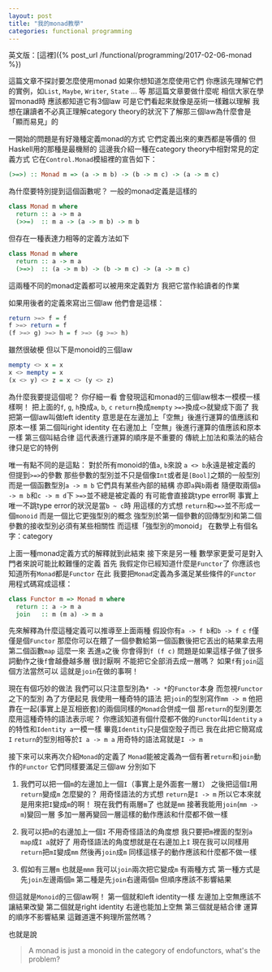 ```yaml
---
layout: post
title: "我的monad教學"
categories: functional programming
---
```


英文版：[這裡]({% post_url /functional/programming/2017-02-06-monad %})

這篇文章不探討要怎麼使用monad
如果你想知道怎麼使用它們
你應該先理解它們的實例，如`List`, `Maybe`, `Writer`, `State` ... 等
那這篇文章要做什麼呢
相信大家在學習monad時
應該都知道它有3個law
可是它們看起來就像是巫術一樣難以理解
我想在讓讀者不必真正理解category theory的狀況下了解那三個law為什麼會是「顯而易見」的

一開始的問題是有好幾種定義monad的方式
它們定義出來的東西都是等價的
但Haskell用的那種是最機掰的
這邊我介紹一種在category theory中相對常見的定義方式
它在`Control.Monad`模組裡的宣告如下：

```haskell
(>=>) :: Monad m => (a -> m b) -> (b -> m c) -> (a -> m c)
```

為什麼要特別提到這個函數呢？
一般的monad定義是這樣的

```haskell
class Monad m where
  return :: a -> m a
  (>>=)  :: m a -> (a -> m b) -> m b
```

但存在一種表達力相等的定義方法如下

```haskell
class Monad m where
  return :: a -> m a
  (>=>)  :: (a -> m b) -> (b -> m c) -> (a -> m c)
```

這兩種不同的monad定義都可以被用來定義對方
我把它當作給讀者的作業

如果用後者的定義來寫出三個law
他們會是這樣：

```haskell
return >=> f = f
f >=> return = f
(f >=> g) >=> h = f >=> (g >=> h)
```

雖然很破梗
但以下是monoid的三個law

```haskell
mempty <> x = x
x <> mempty = x
(x <> y) <> z = x <> (y <> z)
```

為什麼我要提這個呢？
你仔細一看
會發現這和monad的三個law根本一模模一樣樣啊！
把上面的`f`, `g`, `h`換成`a`, `b`, `c`
`return`換成`mempty`
`>=>`換成`<>`就變成下面了
我把第一個law叫做left identity
意思是在左邊加上「空無」後進行運算的值應該和原本一樣
第二個叫right identity
在右邊加上「空無」後進行運算的值應該和原本一樣
第三個叫結合律
這代表進行運算的順序是不重要的
傳統上加法和乘法的結合律只是它的特例

唯一有點不同的是這點：
對於所有monoid的值`a`, `b`來說
`a <> b`永遠是被定義的
但提到`>=>`的參數
那些參數的型別並不只是個像`Int`或者是`[Bool]`之類的一般型別
而是一個函數型別`a -> m b`
它們具有某些內部的結構
亦即`a`與`b`兩者
隨便取兩個`a -> m b`和`c -> m d`下
`>=>`並不總是被定義的
有可能會直接跳type error啊
事實上
唯一不跳type error的狀況是當`b ~ c`時
用這樣的方式想
`return`和`>=>`並不形成一個`monoid`
而是一個比它更強型別的概念
強型別於第一個參數的回傳型別和第二個參數的接收型別必須有某些相關性
而這樣「強型別的monoid」
在數學上有個名字：category

上面一種monad定義方式的解釋就到此結束
接下來是另一種
數學家更愛可是對入門者來說可能比較難懂的定義
首先
我假定你已經知道什麼是`Functor`了
你應該也知道所有`Monad`都是`Functor`
在此
我要把`Monad`定義為多滿足某些條件的`Functor`
用程式碼寫成這樣：

```haskell
class Functor m => Monad m where
  return :: a -> m a
  join   :: m (m a) -> m a
```

先來解釋為什麼這種定義可以推導至上面兩種
假設你有`a -> f b`和`b -> f c`
`f`僅僅是個`Functor`
那麼你可以在餵了一個參數給第一個函數後把它丟出的結果拿去用第二個函數`map`
這麼一來
丟進`a`之後
你會得到`f (f c)`
問題是如果這樣子做了很多詞動作之後`f`會越疊越多層
很討厭啊
不能把它全部消去成一層嗎？
如果`f`有`join`這個方法當然可以
這就是`join`在做的事啊！

現在有個巧妙的做法
我們可以只注意型別為`* -> *`的`Functor`本身
而忽視`Functor`之下的型別
為了方便起見
我使用一種奇特的語法
把`join`的型別寫作`mm -> m`
他把靠在一起(事實上是互相嵌套)的兩個同樣的`Monad`合併成一個
那`return`的型別要怎麼用這種奇特的語法表示呢？
你應該知道有個什麼都不做的`Functor`叫`Identity`
`a`的特性和`Identity a`一模一樣
畢竟`Identity`只是個空殼子而已
我在此把它簡寫成`I`
`return`的型別相等於`I a -> m a`
用奇特的語法寫就是`I -> m`

接下來可以來再次介紹`Monad`的定義了
`Monad`能被定義為一個有著`return`和`join`動作的`Functor`
它們同樣要滿足三個law
分別如下

1. 我們可以把一個`m`的左邊加上一個`I`（事實上是外面套一層`I`）
   之後把這個`I`用`return`變成`m`
   怎麼變的？
   用奇怪語法的方式想
   `return`是`I -> m`
   所以它本來就是用來把`I`變成`m`的啊！
   現在我們有兩層`m`了
   也就是`mm`
   接著我能用`join`(`mm -> m`)變回一層
   多加一層再變回一層這樣的動作應該和什麼都不做一樣

2. 我可以把`m`的右邊加上一個`I`
   不用奇怪語法的角度想
   我只要把`m`裡面的型別`a` `map`成`I a`就好了
   用奇怪語法的角度想就是在右邊加上`I`
   現在我可以同樣用`return`把`mI`變成`mm`
   然後再`join`成`m`
   同樣這樣子的動作應該和什麼都不做一樣

3. 假如有三層`m`
   也就是`mmm`
   我可以`join`兩次把它變成`m`
   有兩種方式
   第一種方式是先`join`左邊兩個`m`
   第二種是先`join`右邊兩個`m`
   但順序應該不影響結果

但這就是`Monoid`的三個law啊！
第一個就和left identity一樣
左邊加上空無應該不讓結果改變
第二個就是right identity
右邊也能加上空無
第三個就是結合律
運算的順序不影響結果
這難道還不夠理所當然嗎？

也就是說

> A monad is just a monoid in the category of endofunctors, what's the problem?
